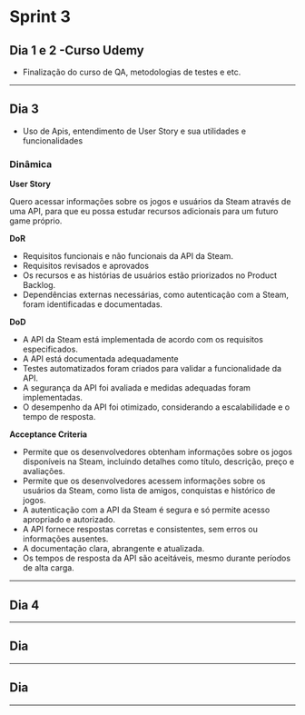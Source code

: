  # **Sprint 3**   


## **Dia 1 e 2 -Curso Udemy**     

 - Finalização do curso de QA, metodologias de testes e etc.

_____________________________________________________________________________________________________________________________________________________________________

## **Dia 3**
 - Uso de Apis, entendimento de User Story e sua utilidades e funcionalidades

### **Dinâmica**

**User Story**

Quero acessar informações sobre os jogos e usuários da Steam através de uma API, para que eu possa estudar recursos adicionais para um futuro game próprio.

**DoR**

 - Requisitos funcionais e não funcionais da API da Steam.
 - Requisitos revisados e aprovados
 - Os recursos e as histórias de usuários estão priorizados no Product Backlog.
 - Dependências externas necessárias, como autenticação com a Steam, foram identificadas e documentadas.

   
**DoD**

 - A API da Steam está implementada de acordo com os requisitos especificados.
 - A API está documentada adequadamente
 - Testes automatizados foram criados para validar a funcionalidade da API.
 - A segurança da API foi avaliada e medidas adequadas foram implementadas.
 - O desempenho da API foi otimizado, considerando a escalabilidade e o tempo de resposta.


**Acceptance Criteria**

 - Permite que os desenvolvedores obtenham informações sobre os jogos disponíveis na Steam, incluindo detalhes como título, descrição, preço e avaliações.
 - Permite que os desenvolvedores acessem informações sobre os usuários da Steam, como lista de amigos, conquistas e histórico de jogos.
 - A autenticação com a API da Steam é segura e só permite acesso apropriado e autorizado.
 - A API fornece respostas corretas e consistentes, sem erros ou informações ausentes.
 - A documentação clara, abrangente e atualizada.
 - Os tempos de resposta da API são aceitáveis, mesmo durante períodos de alta carga.


_____________________________________________________________________________________________________________________________________________________________________

## **Dia 4**



_____________________________________________________________________________________________________________________________________________________________________

## **Dia**


_____________________________________________________________________________________

## **Dia**


  ______________________________________________________________________________

 
